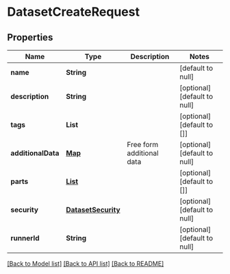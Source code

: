 # DatasetCreateRequest
## Properties

| Name | Type | Description | Notes |
|------------ | ------------- | ------------- | -------------|
| **name** | **String** |  | [default to null] |
| **description** | **String** |  | [optional] [default to null] |
| **tags** | **List** |  | [optional] [default to []] |
| **additionalData** | [**Map**](AnyType.md) | Free form additional data | [optional] [default to null] |
| **parts** | [**List**](DatasetPartCreateRequest.md) |  | [optional] [default to []] |
| **security** | [**DatasetSecurity**](DatasetSecurity.md) |  | [optional] [default to null] |
| **runnerId** | **String** |  | [optional] [default to null] |

[[Back to Model list]](../README.md#documentation-for-models) [[Back to API list]](../README.md#documentation-for-api-endpoints) [[Back to README]](../README.md)

